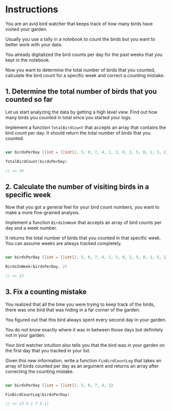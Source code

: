 # Instructions

You are an avid bird watcher that keeps track of how many birds have visited your garden.

Usually you use a tally in a notebook to count the birds but you want to better work with your data.

You already digitalized the bird counts per day for the past weeks that you kept in the notebook.

Now you want to determine the total number of birds that you counted, calculate the bird count for a specific week and correct a counting mistake.

## 1. Determine the total number of birds that you counted so far

Let us start analyzing the data by getting a high level view. Find out how many birds you counted in total since you started your logs.

Implement a function `TotalBirdCount` that accepts an array that contains the bird count per day. It should return the total number of birds that you counted.

```go

var birdsPerDay []int = []int{2, 5, 0, 7, 4, 1, 3, 0, 2, 5, 0, 1, 3, 1}

TotalBirdCount(birdsPerDay)

// => 34

```

## 2. Calculate the number of visiting birds in a specific week

Now that you got a general feel for your bird count numbers, you want to make a more fine-grained analysis.

Implement a function `BirdsInWeek` that accepts an array of bird counts per day and a week number.

It returns the total number of birds that you counted in that specific week. You can assume weeks are always tracked completely.

```go

var birdsPerDay []int = []int{2, 5, 0, 7, 4, 1, 3, 0, 2, 5, 0, 1, 3, 1}

BirdsInWeek(birdsPerDay, 2)

// => 12

```

## 3. Fix a counting mistake

You realized that all the time you were trying to keep track of the birds, there was one bird that was hiding in a far corner of the garden.

You figured out that this bird always spent every second day in your garden.

You do not know exactly where it was in between those days but definitely not in your garden.

Your bird watcher intuition also tells you that the bird was in your garden on the first day that you tracked in your list.

Given this new information, write a function `FixBirdCountLog` that takes an array of birds counted per day as an argument and returns an array after correcting the counting mistake.

```go

var birdsPerDay []int = []int{2, 5, 0, 7, 4, 1}

FixBirdCountLog(birdsPerDay)

// => [3 5 1 7 5 1]

```
